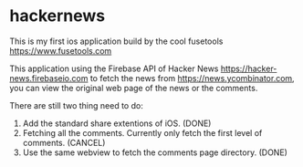 # hackernews
This is my first ios application build by the cool fusetools 
https://www.fusetools.com


This application using the Firebase API of Hacker News https://hacker-news.firebaseio.com
to fetch the news from https://news.ycombinator.com, you can view the original web page of the news or the comments.

There are still two thing need to do:
1. Add the standard share extentions of iOS. (DONE)
2. Fetching all the comments. Currently only fetch the first level of comments. (CANCEL)
3. Use the same webview to fetch the comments page directory. (DONE)
